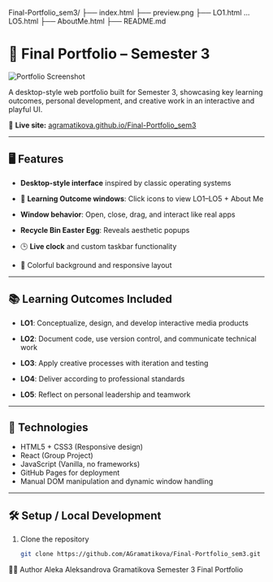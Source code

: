 Final-Portfolio_sem3/
├── index.html
├── preview.png
├── LO1.html ... LO5.html
├── AboutMe.html
├── README.md

# 🎨 Final Portfolio – Semester 3

![Portfolio Screenshot](https://agramatikova.github.io/Final-Portfolio_sem3/preview.png)


A desktop-style web portfolio built for Semester 3, showcasing key learning outcomes, personal development, and creative work in an interactive and playful UI.

🔗 **Live site:** [agramatikova.github.io/Final-Portfolio_sem3](https://agramatikova.github.io/Final-Portfolio_sem3/)

---

## 🖥️ Features

-    **Desktop-style interface** inspired by classic operating systems
  
- 📁 **Learning Outcome windows**: Click icons to view LO1–LO5 + About Me
  
-    **Window behavior**: Open, close, drag, and interact like real apps
  
-    **Recycle Bin Easter Egg**: Reveals aesthetic popups
  
- 🕒 **Live clock** and custom taskbar functionality
  
- 🎨 Colorful background and responsive layout  

---

## 📚 Learning Outcomes Included

- **LO1**: Conceptualize, design, and develop interactive media products
  
- **LO2**: Document code, use version control, and communicate technical work
  
- **LO3**: Apply creative processes with iteration and testing
  
- **LO4**: Deliver according to professional standards
  
- **LO5**: Reflect on personal leadership and teamwork
  

---

## 🚀 Technologies

- HTML5 + CSS3 (Responsive design)
- React (Group Project) 
- JavaScript (Vanilla, no frameworks)  
- GitHub Pages for deployment  
- Manual DOM manipulation and dynamic window handling  

---

## 🛠️ Setup / Local Development

1. Clone the repository  
   ```bash
   git clone https://github.com/AGramatikova/Final-Portfolio_sem3.git

👩‍🎓 Author
Aleka Aleksandrova Gramatikova
Semester 3 Final Portfolio
